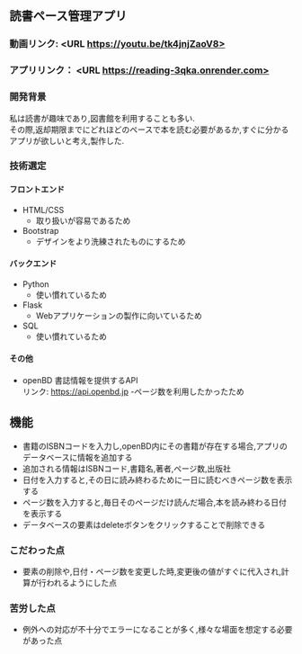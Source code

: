 ## 読書ペース管理アプリ
### 動画リンク:  <URL https://youtu.be/tk4jnjZaoV8>
### アプリリンク： <URL https://reading-3qka.onrender.com>
### 開発背景
私は読書が趣味であり,図書館を利用することも多い.  
その際,返却期限までにどれほどのペースで本を読む必要があるか,すぐに分かるアプリが欲しいと考え,製作した.
### 技術選定
#### フロントエンド
- HTML/CSS
	- 取り扱いが容易であるため
- Bootstrap
	- デザインをより洗練されたものにするため
#### バックエンド
- Python
	- 使い慣れているため
- Flask
	- Webアプリケーションの製作に向いているため
- SQL
	- 使い慣れているため
#### その他
- openBD
書誌情報を提供するAPI   
リンク: https://api.openbd.jp
	-ページ数を利用したかったため
## 機能
- 書籍のISBNコードを入力し,openBD内にその書籍が存在する場合,アプリのデータベースに情報を追加する
- 追加される情報はISBNコード,書籍名,著者,ページ数,出版社
- 日付を入力すると,その日に読み終わるために一日に読むべきページ数を表示する
- ページ数を入力すると,毎日そのページだけ読んだ場合,本を読み終わる日付を表示する
- データベースの要素はdeleteボタンをクリックすることで削除できる
### こだわった点
- 要素の削除や,日付・ページ数を変更した時,変更後の値がすぐに代入され,計算が行われるようにした点
### 苦労した点
- 例外への対応が不十分でエラーになることが多く,様々な場面を想定する必要があった点
